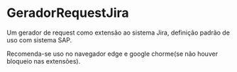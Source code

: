 # GeradorRequestJira
Um gerador de request como extensão ao sistema Jira, definição padrão de uso com sistema SAP.



Recomenda-se uso no navegador edge e google chorme(se não houver bloqueio nas extensões). 
